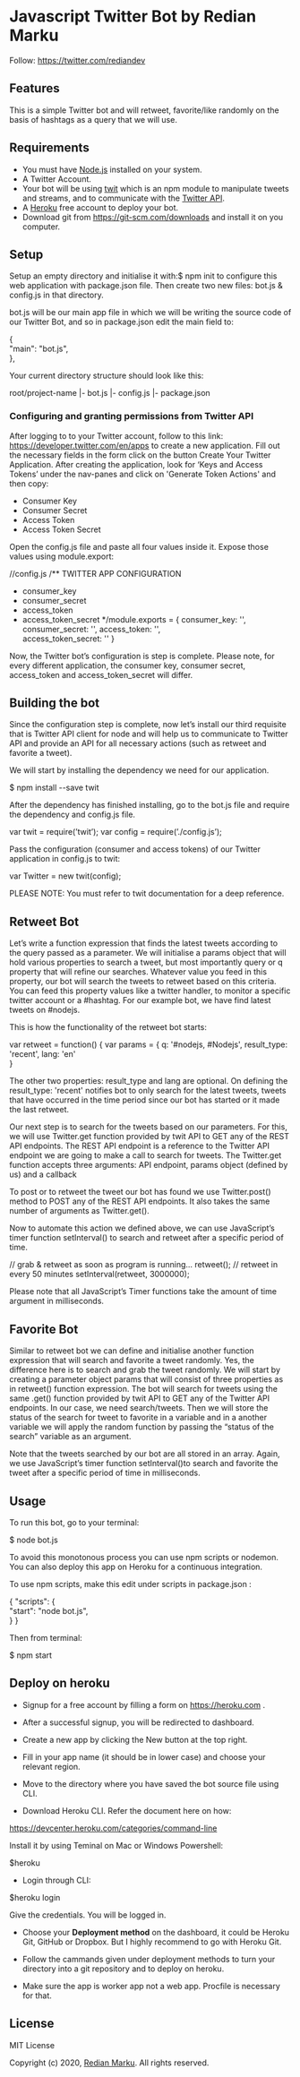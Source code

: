 # Javascript Twitter Bot by Redian Marku

Follow: https://twitter.com/rediandev


## Features

This is a simple Twitter bot and will retweet, favorite/like randomly on the basis of hashtags as a query that we will use.

## Requirements

* You must have <a href="https://nodejs.org" target="_blank">Node.js</a> installed on your system.
* A Twitter Account.
* Your bot will be using <a href="https://www.npmjs.com/package/twit" target="_blank">twit</a> which is an npm module to manipulate tweets and streams, and to communicate with the <a href="https://developer.twitter.com/en/docs" target="_blank">Twitter API</a>.
* A <a href="https://www.heroku.com/" target="_blank">Heroku</a> free account to deploy your bot.
* Download git from https://git-scm.com/downloads and install it on you computer.

## Setup

Setup an empty directory and initialise it with:$ npm init to configure this web application with package.json file. Then create two new files: bot.js & config.js in that directory.

bot.js will be our main app file in which we will be writing the source code of our Twitter Bot, and so in package.json edit the main field to:

{  
  "main": "bot.js",  
},

Your current directory structure should look like this:

root/project-name
|- bot.js
|- config.js
|- package.json

### Configuring and granting permissions from Twitter API

After logging to to your Twitter account, follow to this link: https://developer.twitter.com/en/apps to create a new application. Fill out the necessary fields in the form click on the button Create Your Twitter Application. After creating the application, look for ‘Keys and Access Tokens’ under the nav-panes and click on 'Generate Token Actions' and then copy:

* Consumer Key
* Consumer Secret
* Access Token
* Access Token Secret

Open the config.js file and paste all four values inside it. Expose those values using module.export:

//config.js
/** TWITTER APP CONFIGURATION
 * consumer_key
 * consumer_secret
 * access_token
 * access_token_secret
 */module.exports = {
  consumer_key: '',  
  consumer_secret: '',
  access_token: '',  
  access_token_secret: ''
}

Now, the Twitter bot’s configuration is step is complete. Please note, for every different application, the consumer key, consumer secret, access_token and access_token_secret will differ.

## Building the bot

Since the configuration step is complete, now let’s install our third requisite that is Twitter API client for node and will help us to communicate to Twitter API and provide an API for all necessary actions (such as retweet and favorite a tweet).

We will start by installing the dependency we need for our application.

$ npm install --save twit

After the dependency has finished installing, go to the bot.js file and require the dependency and config.js file.

var twit = require(’twit’);
var config = require(’./config.js’);

Pass the configuration (consumer and access tokens) of our Twitter application in config.js to twit:

var Twitter = new twit(config);

PLEASE NOTE: You must refer to twit documentation for a deep reference.

## Retweet Bot

Let’s write a function expression that finds the latest tweets according to the query passed as a parameter. We will initialise a params object that will hold various properties to search a tweet, but most importantly query or q property that will refine our searches. Whatever value you feed in this property, our bot will search the tweets to retweet based on this criteria. You can feed this property values like a twitter handler, to monitor a specific twitter account or a #hashtag. For our example bot, we have find latest tweets on #nodejs.

This is how the functionality of the retweet bot starts:

var retweet = function() {
  var params = {
    q: '#nodejs, #Nodejs',
    result_type: 'recent',
    lang: 'en'    
  } 

The other two properties: result_type and lang are optional. On defining the result_type: 'recent' notifies bot to only search for the latest tweets, tweets that have occurred in the time period since our bot has started or it made the last retweet.

Our next step is to search for the tweets based on our parameters. For this, we will use Twitter.get function provided by twit API to GET any of the REST API endpoints. The REST API endpoint is a reference to the Twitter API endpoint we are going to make a call to search for tweets. The Twitter.get function accepts three arguments: API endpoint, params object (defined by us) and a callback

To post or to retweet the tweet our bot has found we use Twitter.post() method to POST any of the REST API endpoints. It also takes the same number of arguments as Twitter.get().

Now to automate this action we defined above, we can use JavaScript’s timer function setInterval() to search and retweet after a specific period of time.

// grab & retweet as soon as program is running...
retweet();
// retweet in every 50 minutes
setInterval(retweet, 3000000);

Please note that all JavaScript’s Timer functions take the amount of time argument in milliseconds.

## Favorite Bot

Similar to retweet bot we can define and initialise another function expression that will search and favorite a tweet randomly. Yes, the difference here is to search and grab the tweet randomly. We will start by creating a parameter object params that will consist of three properties as in retweet() function expression. The bot will search for tweets using the same .get() function provided by twit API to GET any of the Twitter API endpoints. In our case, we need search/tweets. Then we will store the status of the search for tweet to favorite in a variable and in a another variable we will apply the random function by passing the “status of the search” variable as an argument.

Note that the tweets searched by our bot are all stored in an array. Again, we use JavaScript’s timer function setInterval()to search and favorite the tweet after a specific period of time in milliseconds.

## Usage

To run this bot, go to your terminal:

$ node bot.js

To avoid this monotonous process you can use npm scripts or nodemon. You can also deploy this app on Heroku for a continuous integration.

To use npm scripts, make this edit under scripts in package.json :

{
  "scripts": {    
    "start": "node bot.js",  
  }
}

Then from terminal:

$ npm start


## Deploy on heroku

* Signup for a free account by filling a form on https://heroku.com .

* After a successful signup, you will be redirected to dashboard.

* Create a new app by clicking the New button at the top right.

* Fill in your app name (it should be in lower case) and choose your relevant region.

* Move to the directory where you have saved the bot source file using CLI.

* Download Heroku CLI. Refer the document here on how:

https://devcenter.heroku.com/categories/command-line

Install it by using Teminal on Mac or Windows Powershell:

$heroku

* Login through CLI:

$heroku login

Give the credentials. You will be logged in.

* Choose your **Deployment method** on the dashboard, it could be Heroku Git, GitHub or Dropbox. But I highly recommend to go with Heroku Git.

* Follow the cammands given under deployment methods to turn your directory into a git repository and to deploy on heroku.

* Make sure the app is worker app not a web app. Procfile is necessary for that.

## License

MIT License

Copyright (c) 2020, <a href="https://twitter.com/rediandev" target="_blank">Redian Marku</a>. All rights reserved.
